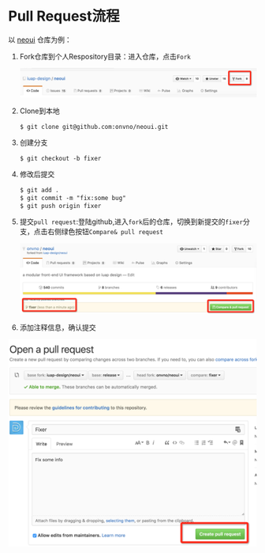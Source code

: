 # Pull Request流程

以 [neoui](https://github.com/iuap-design/neoui) 仓库为例：

1. Fork仓库到个人Respository目录：进入仓库，点击`Fork`

    ![9A51D547-1B79-45E8-B790-8117EDBA95B8](9A51D547-1B79-45E8-B790-8117EDBA95B8.png)

2. Clone到本地

   ```
   $ git clone git@github.com:onvno/neoui.git
   ```

3. 创建分支

   ```
   $ git checkout -b fixer
   ```

4. 修改后提交

   ```
   $ git add .
   $ git commit -m "fix:some bug"
   $ git push origin fixer
   ```

5. 提交`pull request`:登陆github,进入`fork`后的仓库，切换到新提交的`fixer`分支，点击右侧绿色按钮`Compare& pull request`

    ![53F8B4AC-5882-4CC5-85DD-51E8B805757B](53F8B4AC-5882-4CC5-85DD-51E8B805757B.png)

6. 添加注释信息，确认提交

 ![B21CAE99-A4C6-49DE-BD64-74F9B53CD963](B21CAE99-A4C6-49DE-BD64-74F9B53CD963.png)